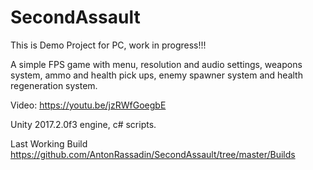 # SecondAssault
This is Demo Project for PC, work in progress!!!

A simple FPS game with menu, resolution and audio settings, weapons system, ammo and health pick ups, enemy spawner system and health regeneration system.

Video: https://youtu.be/jzRWfGoegbE 

Unity 2017.2.0f3 engine, c# scripts.

Last Working Build 
https://github.com/AntonRassadin/SecondAssault/tree/master/Builds
